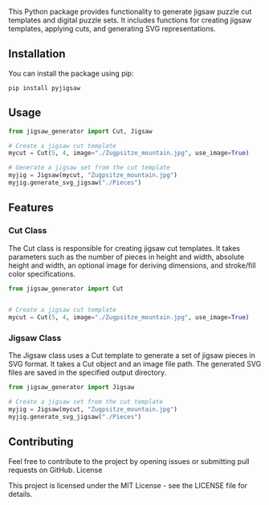 This Python package provides functionality to generate jigsaw puzzle cut templates and digital puzzle sets. It includes functions for creating jigsaw templates, applying cuts, and generating SVG representations.
## Installation

You can install the package using pip:

```shell
pip install pyjigsaw
```

## Usage

```python
from jigsaw_generator import Cut, Jigsaw

# Create a jigsaw cut template
mycut = Cut(5, 4, image="./Zugpsitze_mountain.jpg", use_image=True)

# Generate a jigsaw set from the cut template
myjig = Jigsaw(mycut, "Zugpsitze_mountain.jpg")
myjig.generate_svg_jigsaw("./Pieces")
```
## Features
### Cut Class

The Cut class is responsible for creating jigsaw cut templates. It takes parameters such as the number of pieces in height and width, absolute height and width, an optional image for deriving dimensions, and stroke/fill color specifications.

```python
from jigsaw_generator import Cut


# Create a jigsaw cut template
mycut = Cut(5, 4, image="./Zugpsitze_mountain.jpg", use_image=True)
```

### Jigsaw Class

The Jigsaw class uses a Cut template to generate a set of jigsaw pieces in SVG format. It takes a Cut object and an image file path. The generated SVG files are saved in the specified output directory.
```python
from jigsaw_generator import Jigsaw

# Create a jigsaw set from the cut template
myjig = Jigsaw(mycut, "Zugpsitze_mountain.jpg")
myjig.generate_svg_jigsaw("./Pieces")
```

## Contributing

Feel free to contribute to the project by opening issues or submitting pull requests on GitHub.
License

This project is licensed under the MIT License - see the LICENSE file for details.